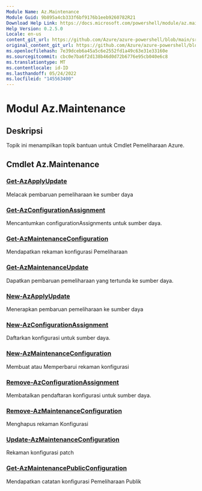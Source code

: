 ```yaml
---
Module Name: Az.Maintenance
Module Guid: 9b895a4cb333f6bf9176b1eeb9260782R21
Download Help Link: https://docs.microsoft.com/powershell/module/az.maintenance
Help Version: 0.2.5.0
Locale: en-us
content_git_url: https://github.com/Azure/azure-powershell/blob/main/src/Maintenance/Maintenance/help/Az.Maintenance.md
original_content_git_url: https://github.com/Azure/azure-powershell/blob/main/src/Maintenance/Maintenance/help/Az.Maintenance.md
ms.openlocfilehash: 7e39dceb6a45a5c6e2552fd1a49c63e31e33160e
ms.sourcegitcommit: cbc0e7ba6f2d138b46d0d72b6776e95cb040e6c8
ms.translationtype: MT
ms.contentlocale: id-ID
ms.lasthandoff: 05/24/2022
ms.locfileid: "145563400"
---
```

# Modul Az.Maintenance
## Deskripsi
Topik ini menampilkan topik bantuan untuk Cmdlet Pemeliharaan Azure.

## Cmdlet Az.Maintenance
### [Get-AzApplyUpdate](Get-AzApplyUpdate.md)
Melacak pembaruan pemeliharaan ke sumber daya

### [Get-AzConfigurationAssignment](Get-AzConfigurationAssignment.md)
Mencantumkan configurationAssignments untuk sumber daya.

### [Get-AzMaintenanceConfiguration](Get-AzMaintenanceConfiguration.md)
Mendapatkan rekaman konfigurasi Pemeliharaan

### [Get-AzMaintenanceUpdate](Get-AzMaintenanceUpdate.md)
Dapatkan pembaruan pemeliharaan yang tertunda ke sumber daya.

### [New-AzApplyUpdate](New-AzApplyUpdate.md)
Menerapkan pembaruan pemeliharaan ke sumber daya

### [New-AzConfigurationAssignment](New-AzConfigurationAssignment.md)
Daftarkan konfigurasi untuk sumber daya.

### [New-AzMaintenanceConfiguration](New-AzMaintenanceConfiguration.md)
Membuat atau Memperbarui rekaman konfigurasi

### [Remove-AzConfigurationAssignment](Remove-AzConfigurationAssignment.md)
Membatalkan pendaftaran konfigurasi untuk sumber daya.

### [Remove-AzMaintenanceConfiguration](Remove-AzMaintenanceConfiguration.md)
Menghapus rekaman Konfigurasi

### [Update-AzMaintenanceConfiguration](Update-AzMaintenanceConfiguration.md)
Rekaman konfigurasi patch

### [Get-AzMaintenancePublicConfiguration](Get-AzMaintenancePublicConfiguration.md)
Mendapatkan catatan konfigurasi Pemeliharaan Publik

